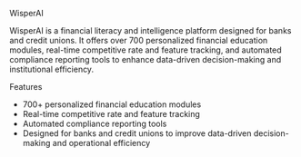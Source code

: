 WisperAI

WisperAI is a financial literacy and intelligence platform designed for banks and credit unions. It offers over 700 personalized financial education modules, real-time competitive rate and feature tracking, and automated compliance reporting tools to enhance data-driven decision-making and institutional efficiency.

Features
- 700+ personalized financial education modules
- Real-time competitive rate and feature tracking
- Automated compliance reporting tools
- Designed for banks and credit unions to improve data-driven decision-making and operational efficiency